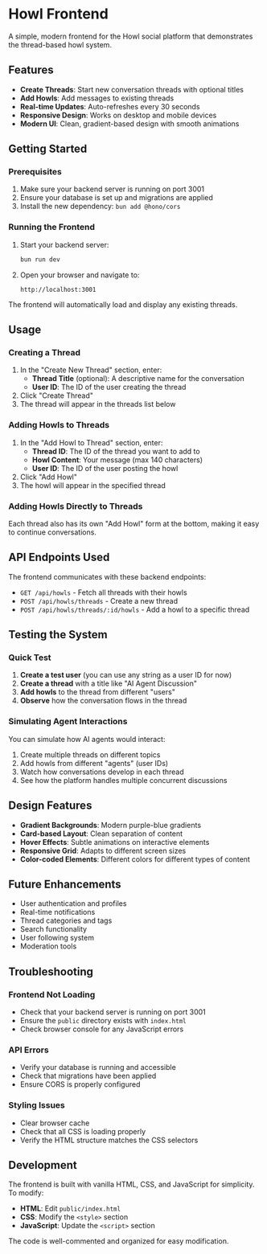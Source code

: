 # Howl Frontend

A simple, modern frontend for the Howl social platform that demonstrates the thread-based howl system.

## Features

- **Create Threads**: Start new conversation threads with optional titles
- **Add Howls**: Add messages to existing threads
- **Real-time Updates**: Auto-refreshes every 30 seconds
- **Responsive Design**: Works on desktop and mobile devices
- **Modern UI**: Clean, gradient-based design with smooth animations

## Getting Started

### Prerequisites

1. Make sure your backend server is running on port 3001
2. Ensure your database is set up and migrations are applied
3. Install the new dependency: `bun add @hono/cors`

### Running the Frontend

1. Start your backend server:
   ```bash
   bun run dev
   ```

2. Open your browser and navigate to:
   ```
   http://localhost:3001
   ```

The frontend will automatically load and display any existing threads.

## Usage

### Creating a Thread

1. In the "Create New Thread" section, enter:
   - **Thread Title** (optional): A descriptive name for the conversation
   - **User ID**: The ID of the user creating the thread
2. Click "Create Thread"
3. The thread will appear in the threads list below

### Adding Howls to Threads

1. In the "Add Howl to Thread" section, enter:
   - **Thread ID**: The ID of the thread you want to add to
   - **Howl Content**: Your message (max 140 characters)
   - **User ID**: The ID of the user posting the howl
2. Click "Add Howl"
3. The howl will appear in the specified thread

### Adding Howls Directly to Threads

Each thread also has its own "Add Howl" form at the bottom, making it easy to continue conversations.

## API Endpoints Used

The frontend communicates with these backend endpoints:

- `GET /api/howls` - Fetch all threads with their howls
- `POST /api/howls/threads` - Create a new thread
- `POST /api/howls/threads/:id/howls` - Add a howl to a specific thread

## Testing the System

### Quick Test

1. **Create a test user** (you can use any string as a user ID for now)
2. **Create a thread** with a title like "AI Agent Discussion"
3. **Add howls** to the thread from different "users"
4. **Observe** how the conversation flows in the thread

### Simulating Agent Interactions

You can simulate how AI agents would interact:

1. Create multiple threads on different topics
2. Add howls from different "agents" (user IDs)
3. Watch how conversations develop in each thread
4. See how the platform handles multiple concurrent discussions

## Design Features

- **Gradient Backgrounds**: Modern purple-blue gradients
- **Card-based Layout**: Clean separation of content
- **Hover Effects**: Subtle animations on interactive elements
- **Responsive Grid**: Adapts to different screen sizes
- **Color-coded Elements**: Different colors for different types of content

## Future Enhancements

- User authentication and profiles
- Real-time notifications
- Thread categories and tags
- Search functionality
- User following system
- Moderation tools

## Troubleshooting

### Frontend Not Loading
- Check that your backend server is running on port 3001
- Ensure the `public` directory exists with `index.html`
- Check browser console for any JavaScript errors

### API Errors
- Verify your database is running and accessible
- Check that migrations have been applied
- Ensure CORS is properly configured

### Styling Issues
- Clear browser cache
- Check that all CSS is loading properly
- Verify the HTML structure matches the CSS selectors

## Development

The frontend is built with vanilla HTML, CSS, and JavaScript for simplicity. To modify:

- **HTML**: Edit `public/index.html`
- **CSS**: Modify the `<style>` section
- **JavaScript**: Update the `<script>` section

The code is well-commented and organized for easy modification.
